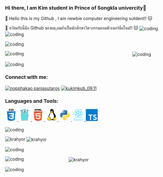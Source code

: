 ### Hi there, I am Kim student in Prince of Songkla univercity👋
🔭 Hello this is my Github , I am newbie computer engineering sutdent!! 😽 

💬 สวัสครับนี้คือ Github ของผม,ผมยังเป็นนักศึกษาวิศวกรรมคอมพิวเตอร์มือใหม่!! 😽
<image align="center"  alt="coding" src="https://raw.githubusercontent.com/DHANOLA/DHANOLA/output/github-contribution-grid-snake.svg">
<image align="center"  alt="coding" src="https://user-images.githubusercontent.com/73097560/115834477-dbab4500-a447-11eb-908a-139a6edaec5c.gif">
  
<image align="center"  alt="coding" src="https://user-images.githubusercontent.com/22107794/139580686-887df369-edb8-4bc8-b607-4fbf6d7e4866.gif">


  

<p><image align="left"  alt="coding" width="417" src="https://i0.wp.com/www.printmag.com/wp-content/uploads/2021/02/4cbe8d_f1ed2800a49649848102c68fc5a66e53mv2.gif?resize=476%2C280&ssl=1"></p>
  <p><image align="center"  alt="coding" width="417" src="https://i0.wp.com/www.printmag.com/wp-content/uploads/2021/02/4cbe8d_f1ed2800a49649848102c68fc5a66e53mv2.gif?resize=476%2C280&ssl=1"></p>
<image align="center"  alt="coding" src="https://user-images.githubusercontent.com/73097560/115834477-dbab4500-a447-11eb-908a-139a6edaec5c.gif">
<h3 align="left">Connect with me:</h3>
<p align="left">
<a href="https://fb.com/nopphakao panjasutaros" target="blank"><img align="center" src="https://raw.githubusercontent.com/rahuldkjain/github-profile-readme-generator/master/src/images/icons/Social/facebook.svg" alt="nopphakao panjasutaros" height="30" width="40" /></a>
<a href="https://instagram.com/kukimkub_09.11" target="blank"><img align="center" src="https://raw.githubusercontent.com/rahuldkjain/github-profile-readme-generator/master/src/images/icons/Social/instagram.svg" alt="kukimkub_09.11" height="30" width="40" /></a>
</p>

<h3 align="left">Languages and Tools:</h3>
<p align="left"> <a href="https://www.w3schools.com/css/" target="_blank" rel="noreferrer"> <img src="https://raw.githubusercontent.com/devicons/devicon/master/icons/css3/css3-original-wordmark.svg" alt="css3" width="40" height="40"/> </a> <a href="https://golang.org" target="_blank" rel="noreferrer"> <img src="https://raw.githubusercontent.com/devicons/devicon/master/icons/go/go-original.svg" alt="go" width="40" height="40"/> </a> <a href="https://www.w3.org/html/" target="_blank" rel="noreferrer"> <img src="https://raw.githubusercontent.com/devicons/devicon/master/icons/html5/html5-original-wordmark.svg" alt="html5" width="40" height="40"/> </a> <a href="https://www.linux.org/" target="_blank" rel="noreferrer"> <img src="https://raw.githubusercontent.com/devicons/devicon/master/icons/linux/linux-original.svg" alt="linux" width="40" height="40"/> </a> <a href="https://www.python.org" target="_blank" rel="noreferrer"> <img src="https://raw.githubusercontent.com/devicons/devicon/master/icons/python/python-original.svg" alt="python" width="40" height="40"/> </a> <a href="https://reactjs.org/" target="_blank" rel="noreferrer"> <img src="https://raw.githubusercontent.com/devicons/devicon/master/icons/react/react-original-wordmark.svg" alt="react" width="40" height="40"/> </a> <a href="https://www.typescriptlang.org/" target="_blank" rel="noreferrer"> <img src="https://raw.githubusercontent.com/devicons/devicon/master/icons/typescript/typescript-original.svg" alt="typescript" width="40" height="40"/> </a> </p>
<image align="center"  alt="coding" src="https://user-images.githubusercontent.com/73097560/115834477-dbab4500-a447-11eb-908a-139a6edaec5c.gif">
<p><img align="left" src="https://github-readme-stats.vercel.app/api/top-langs?username=krahyor&show_icons=true&locale=en&layout=compact" alt="krahyor" /></p>

<p>&nbsp;<img align="center" src="https://github-readme-stats.vercel.app/api?username=krahyor&show_icons=true&locale=en" alt="krahyor" /></p>
<image align="center"  alt="coding" src="https://user-images.githubusercontent.com/73097560/115834477-dbab4500-a447-11eb-908a-139a6edaec5c.gif">
   
<p><image align="left"  alt="coding" width="200" src="https://user-images.githubusercontent.com/52041719/130401352-33781db0-a1f7-4d09-ba9e-a2f3e1ba081f.gif"></p>
<p>&nbsp;  <img align="center" src="https://github-readme-streak-stats.herokuapp.com/?user=krahyor&" alt="krahyor" /></p>
   
<image align="center"  alt="coding" src="https://user-images.githubusercontent.com/73097560/115834477-dbab4500-a447-11eb-908a-139a6edaec5c.gif">






<!--
**krahyor/krahyor** is a ✨ _special_ ✨ repository because its `README.md` (this file) appears on your GitHub profile.

Here are some ideas to get you started:

- 🔭 I’m currently working on ...
- 🌱 I’m currently learning ...
- 👯 I’m looking to collaborate on ...
- 🤔 I’m looking for help with ...
- 💬 Ask me about ...
- 📫 How to reach me: ...
- 😄 Pronouns: ...
- ⚡ Fun fact: ...
-->
